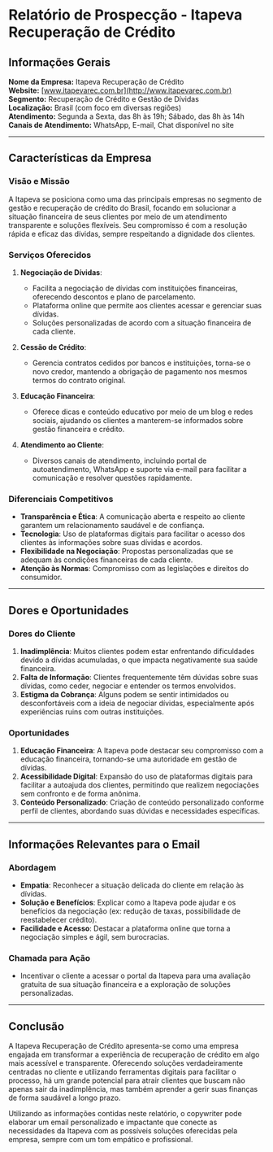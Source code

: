 # Relatório de Prospecção - Itapeva Recuperação de Crédito

## Informações Gerais

**Nome da Empresa:** Itapeva Recuperação de Crédito  
**Website:** [www.itapevarec.com.br](http://www.itapevarec.com.br)  
**Segmento:** Recuperação de Crédito e Gestão de Dívidas  
**Localização:** Brasil (com foco em diversas regiões)  
**Atendimento:** Segunda a Sexta, das 8h às 19h; Sábado, das 8h às 14h  
**Canais de Atendimento:** WhatsApp, E-mail, Chat disponível no site

---

## Características da Empresa

### Visão e Missão
A Itapeva se posiciona como uma das principais empresas no segmento de gestão e recuperação de crédito do Brasil, focando em solucionar a situação financeira de seus clientes por meio de um atendimento transparente e soluções flexíveis. Seu compromisso é com a resolução rápida e eficaz das dívidas, sempre respeitando a dignidade dos clientes.

### Serviços Oferecidos
1. **Negociação de Dívidas**:
   - Facilita a negociação de dívidas com instituições financeiras, oferecendo descontos e plano de parcelamento.
   - Plataforma online que permite aos clientes acessar e gerenciar suas dívidas.
   - Soluções personalizadas de acordo com a situação financeira de cada cliente.

2. **Cessão de Crédito**:
   - Gerencia contratos cedidos por bancos e instituições, torna-se o novo credor, mantendo a obrigação de pagamento nos mesmos termos do contrato original.

3. **Educação Financeira**:
   - Oferece dicas e conteúdo educativo por meio de um blog e redes sociais, ajudando os clientes a manterem-se informados sobre gestão financeira e crédito.

4. **Atendimento ao Cliente**:
   - Diversos canais de atendimento, incluindo portal de autoatendimento, WhatsApp e suporte via e-mail para facilitar a comunicação e resolver questões rapidamente.

### Diferenciais Competitivos
- **Transparência e Ética**: A comunicação aberta e respeito ao cliente garantem um relacionamento saudável e de confiança.
- **Tecnologia**: Uso de plataformas digitais para facilitar o acesso dos clientes às informações sobre suas dívidas e acordos.
- **Flexibilidade na Negociação**: Propostas personalizadas que se adequam às condições financeiras de cada cliente.
- **Atenção às Normas**: Compromisso com as legislações e direitos do consumidor.

---

## Dores e Oportunidades

### Dores do Cliente
1. **Inadimplência**: Muitos clientes podem estar enfrentando dificuldades devido a dívidas acumuladas, o que impacta negativamente sua saúde financeira.
2. **Falta de Informação**: Clientes frequentemente têm dúvidas sobre suas dívidas, como ceder, negociar e entender os termos envolvidos.
3. **Estigma da Cobrança**: Alguns podem se sentir intimidados ou desconfortáveis com a ideia de negociar dívidas, especialmente após experiências ruins com outras instituições.

### Oportunidades
1. **Educação Financeira**: A Itapeva pode destacar seu compromisso com a educação financeira, tornando-se uma autoridade em gestão de dívidas.
2. **Acessibilidade Digital**: Expansão do uso de plataformas digitais para facilitar a autoajuda dos clientes, permitindo que realizem negociações sem confronto e de forma anônima.
3. **Conteúdo Personalizado**: Criação de conteúdo personalizado conforme perfil de clientes, abordando suas dúvidas e necessidades específicas.

---

## Informações Relevantes para o Email

### Abordagem
- **Empatia**: Reconhecer a situação delicada do cliente em relação às dívidas.
- **Solução e Benefícios**: Explicar como a Itapeva pode ajudar e os benefícios da negociação (ex: redução de taxas, possibilidade de reestabelecer crédito).
- **Facilidade e Acesso**: Destacar a plataforma online que torna a negociação simples e ágil, sem burocracias.

### Chamada para Ação
- Incentivar o cliente a acessar o portal da Itapeva para uma avaliação gratuita de sua situação financeira e a exploração de soluções personalizadas.

---

## Conclusão

A Itapeva Recuperação de Crédito apresenta-se como uma empresa engajada em transformar a experiência de recuperação de crédito em algo mais acessível e transparente. Oferecendo soluções verdadeiramente centradas no cliente e utilizando ferramentas digitais para facilitar o processo, há um grande potencial para atrair clientes que buscam não apenas sair da inadimplência, mas também aprender a gerir suas finanças de forma saudável a longo prazo. 

Utilizando as informações contidas neste relatório, o copywriter pode elaborar um email personalizado e impactante que conecte as necessidades da Itapeva com as possíveis soluções oferecidas pela empresa, sempre com um tom empático e profissional.